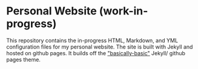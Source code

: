 # Personal Website (work-in-progress)
This repository contains the in-progress HTML, Markdown, and YML configuration files for my personal website. The site is built with Jekyll and hosted on github pages. It builds off the ["basically-basic"](https://github.com/mmistakes/jekyll-theme-basically-basic#github-pages-method) Jekyll/ github pages theme.
